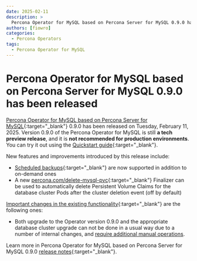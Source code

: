 ```yaml
---
date: 2025-02-11
description: >
  Percona Operator for MySQL based on Percona Server for MySQL 0.9.0 has been released on Tuesday, February 11, 2025.
authors: [fiowro]
categories:
  - Percona Operators
tags:
  - Percona Operator for MySQL
---
```


# Percona Operator for MySQL based on Percona Server for MySQL 0.9.0 has been released

<!-- more -->

[Percona Operator for MySQL based on Percona Server for MySQL](https://docs.percona.com/percona-operator-for-mysql/ps/index.html){:target="_blank"} 0.9.0 has been released on Tuesday, February 11, 2025.
Version 0.9.0 of the Percona Operator for MySQL is still **a tech preview release**, and it is **not recommended for production environments**. You can try it out using the [Quickstart guide](https://docs.percona.com/percona-operator-for-mysql/ps/quickstart.html){:target="_blank"}.

New features and improvements introduced by this release include:

* [Scheduled backups](https://docs.percona.com/percona-operator-for-mysql/ps/backups-scheduled.html){:target="_blank"} are now supported in addition to on-demand ones
* A new [percona.com/delete-mysql-pvc](https://docs.percona.com/percona-operator-for-mysql/ps/operator.html#metadata-name){:target="_blank"} Finalizer can be used to automatically delete Persistent Volume Claims for the database cluster Pods after the cluster deletion event (off by default)

[Important changes in the existing functionality](https://docs.percona.com/percona-operator-for-mysql/ps/ReleaseNotes/Kubernetes-Operator-for-PS-RN0.9.0.html#deprecation-and-removal){:target="_blank"} are the following ones:

* Both upgrade to the Operator version 0.9.0 and the appropriate database cluster upgrade can not be done in a usual way due to a number of internal changes, and [require additional manual operations](https://docs.percona.com/percona-operator-for-mysql/ps/ReleaseNotes/Kubernetes-Operator-for-PS-RN0.9.0.html#known-limitations).

Learn more in Percona Operator for MySQL based on Percona Server for MySQL 0.9.0 [release notes](https://docs.percona.com/percona-operator-for-mysql/ps/ReleaseNotes/Kubernetes-Operator-for-PS-RN0.9.0.html){:target="_blank"}.
